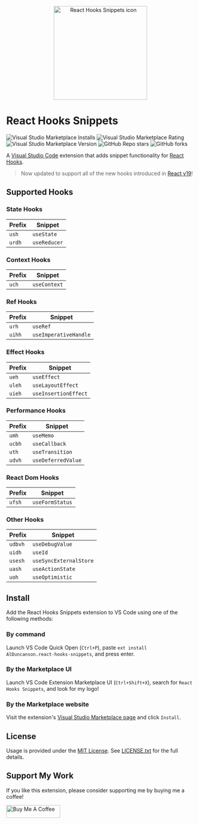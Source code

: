 <p align='center'>
	<img src='https://raw.githubusercontent.com/alDuncanson/react-hooks-snippets/master/icon.png' title='React Hooks Snippets icon' alt='React Hooks Snippets icon' width='250'/>
</p>

# React Hooks Snippets

![Visual Studio Marketplace Installs](https://img.shields.io/visual-studio-marketplace/i/AlDuncanson.react-hooks-snippets)
![Visual Studio Marketplace Rating](https://img.shields.io/visual-studio-marketplace/r/AlDuncanson.react-hooks-snippets)
![Visual Studio Marketplace Version](https://img.shields.io/visual-studio-marketplace/v/AlDuncanson.react-hooks-snippets)
![GitHub Repo stars](https://img.shields.io/github/stars/alDuncanson/react-hooks-snippets)
![GitHub forks](https://img.shields.io/github/forks/alDuncanson/react-hooks-snippets)

A [Visual Studio Code](https://code.visualstudio.com/) extension that adds snippet functionality for [React Hooks](https://react.dev/reference/react/hooks).

> Now updated to support all of the new hooks introduced in [React v19](https://react.dev/blog/2024/12/05/react-19)!

## Supported Hooks

### State Hooks
| Prefix  | Snippet |
| ------------- | ------------- |
| `ush` | `useState` |
| `urdh` | `useReducer` |

### Context Hooks
| Prefix  | Snippet |
| ------------- | ------------- |
| `uch` | `useContext` |

### Ref Hooks
| Prefix  | Snippet |
| ------------- | ------------- |
| `urh` | `useRef` |
| `uihh` | `useImperativeHandle` |

### Effect Hooks
| Prefix  | Snippet |
| ------------- | ------------- |
| `ueh` | `useEffect` |
| `uleh` | `useLayoutEffect` |
| `uieh` | `useInsertionEffect` |

### Performance Hooks
| Prefix  | Snippet |
| ------------- | ------------- |
| `umh` | `useMemo` |
| `ucbh` | `useCallback` |
| `uth` | `useTransition` |
| `udvh` | `useDeferredValue` |

### React Dom Hooks
| Prefix  | Snippet |
| ------------- | ------------- |
| `ufsh` | `useFormStatus` |

### Other Hooks
| Prefix  | Snippet |
| ------------- | ------------- |
| `udbvh` | `useDebugValue` |
| `uidh` | `useId` |
| `usesh` | `useSyncExternalStore` |
| `uash` | `useActionState` |
| `uoh` | `useOptimistic` |

## Install

Add the React Hooks Snippets extension to VS Code using one of the following methods:

### By command
Launch VS Code Quick Open (`Ctrl+P`), paste `ext install AlDuncanson.react-hooks-snippets`, and press enter.

### By the Marketplace UI
Launch VS Code Extension Marketplace UI (`Ctrl+Shift+X`), search for `React Hooks Snippets`, and look for my logo!

### By the Marketplace website
Visit the extension's [Visual Studio Marketplace page](https://marketplace.visualstudio.com/items?itemName=AlDuncanson.react-hooks-snippets) and click `Install`.


## License
Usage is provided under the [MIT License](https://opensource.org/licenses/MIT). See [LICENSE.txt](https://github.com/alDuncanson/react-hooks-snippets/blob/master/LICENSE.txt) for the full details.

## Support My Work

If you like this extension, please consider supporting me by buying me a coffee!

<a href='https://www.buymeacoffee.com/alduncanson' target='_blank'><img src='https://cdn.buymeacoffee.com/buttons/default-orange.png' alt='Buy Me A Coffee' height='34' width='144'></a>